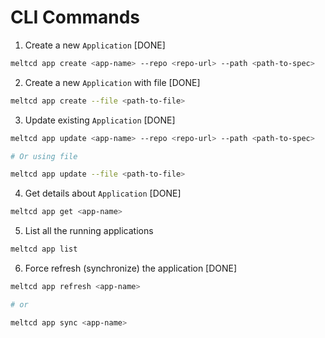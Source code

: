 # CLI Commands

1. Create a new `Application` [DONE]

```bash
meltcd app create <app-name> --repo <repo-url> --path <path-to-spec>
```

2. Create a new `Application` with file [DONE]

```bash
meltcd app create --file <path-to-file>
```

3. Update existing `Application` [DONE]

```bash
meltcd app update <app-name> --repo <repo-url> --path <path-to-spec>

# Or using file

meltcd app update --file <path-to-file>
```

4. Get details about `Application` [DONE]

```bash
meltcd app get <app-name>
```

5. List all the running applications

```bash
meltcd app list
```

6. Force refresh (synchronize) the application [DONE]

```bash
meltcd app refresh <app-name>

# or

meltcd app sync <app-name>
```
